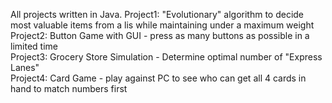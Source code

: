 All projects written in Java.
Project1: "Evolutionary" algorithm to decide most valuable items from a lis while maintaining under a maximum weight<br>
Project2: Button Game with GUI - press as many buttons as possible in a limited time<br>
Project3: Grocery Store Simulation - Determine optimal number of "Express Lanes"<br>
Project4: Card Game - play against PC to see who can get all 4 cards in hand to match numbers first<br>
